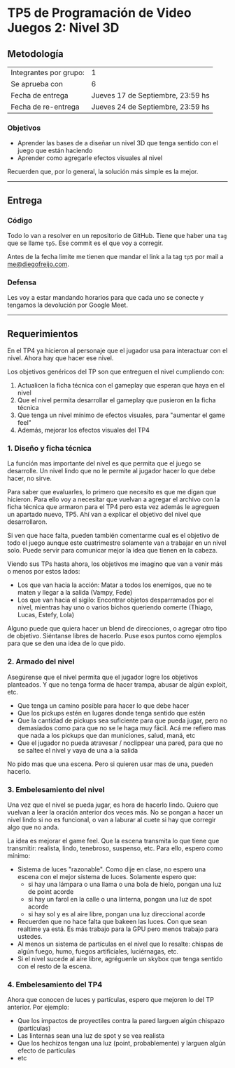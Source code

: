 # TP5 de Programación de Video Juegos 2: Nivel 3D

## Metodología

|                        |                                   |
| ---------------------- | --------------------------------- |
| Integrantes por grupo: | 1                                 |
| Se aprueba con         | 6                                 |
| Fecha de entrega       | Jueves 17 de Septiembre, 23:59 hs |
| Fecha de re-entrega    | Jueves 24 de Septiembre, 23:59 hs |


### Objetivos

- Aprender las bases de a diseñar un nivel 3D que tenga sentido con el juego que están haciendo
- Aprender como agregarle efectos visuales al nivel

Recuerden que, por lo general, la solución más simple es la mejor.

----

## Entrega

### Código

Todo lo van a resolver en un repositorio de GitHub. Tiene que haber una `tag` que se llame `tp5`. Ese commit es el que voy a corregir.

 Antes de la fecha limite me tienen que mandar el link a la tag `tp5` por mail a <me@diegofreijo.com>.
 
### Defensa

Les voy a estar mandando horarios para que cada uno se conecte y tengamos la devolución por Google Meet.

----

## Requerimientos

En el TP4 ya hicieron al personaje que el jugador usa para interactuar con el nivel. Ahora hay que hacer ese nivel. 

Los objetivos genéricos del TP son que entreguen el nivel cumpliendo con:

1. Actualicen la ficha técnica con el gameplay que esperan que haya en el nivel
2. Que el nivel permita desarrollar el gameplay que pusieron en la ficha técnica
3. Que tenga un nivel mínimo de efectos visuales, para "aumentar el game feel"
4. Además, mejorar los efectos visuales del TP4


### 1. Diseño y ficha técnica

La función mas importante del nivel es que permita que el juego se desarrolle. Un nivel lindo que no le permite al jugador hacer lo que debe hacer, no sirve. 

Para saber que evaluarles, lo primero que necesito es que me digan que hicieron. Para ello voy a necesitar que vuelvan a agregar el archivo con la ficha técnica que armaron para el TP4 pero esta vez además le agreguen un apartado nuevo, TP5. Ahí van a explicar el objetivo del nivel que desarrollaron.

Si ven que hace falta, pueden también comentarme cual es el objetivo de todo el juego aunque este cuatrimestre solamente van a trabajar en un nivel solo. Puede servir para comunicar mejor la idea que tienen en la cabeza.

Viendo sus TPs hasta ahora, los objetivos me imagino que van a venir más o menos por estos lados:

- Los que van hacia la acción: Matar a todos los enemigos, que no te maten y llegar a la salida (Vampy, Fede)
- Los que van hacia el sigilo: Encontrar objetos desparramados por el nivel, mientras hay uno o varios bichos queriendo comerte (Thiago, Lucas, Estefy, Lola)

Alguno puede que quiera hacer un blend de direcciones, o agregar otro tipo de objetivo. Siéntanse libres de hacerlo. Puse esos puntos como ejemplos para que se den una idea de lo que pido. 

### 2. Armado del nivel

Asegúrense que el nivel permita que el jugador logre los objetivos planteados. Y que no tenga forma de hacer trampa, abusar de algún exploit, etc.

- Que tenga un camino posible para hacer lo que debe hacer
- Que los pickups estén en lugares donde tenga sentido que estén
- Que la cantidad de pickups sea suficiente para que pueda jugar, pero no demasiados como para que no se le haga muy fácil. Acá me refiero mas que nada a los pickups que dan municiones, salud, maná, etc
- Que el jugador no pueda atravesar / noclippear una pared, para que no se saltee el nivel y vaya de una a la salida

No pido mas que una escena. Pero si quieren usar mas de una, pueden hacerlo.

### 3. Embelesamiento del nivel

Una vez que el nivel se pueda jugar, es hora de hacerlo lindo. Quiero que vuelvan a leer la oración anterior dos veces más. No se pongan a hacer un nivel lindo si no es funcional, o van a laburar al cuete si hay que corregir algo que no anda.

La idea es mejorar el game feel. Que la escena transmita lo que tiene que transmitir: realista, lindo, tenebroso, suspenso, etc. Para ello, espero como mínimo:

- Sistema de luces "razonable". Como dije en clase, no espero una escena con el mejor sistema de luces. Solamente espero que:
  - si hay una lámpara o una llama o una bola de hielo, pongan una luz de point acorde
  - si hay un farol en la calle o una linterna, pongan una luz de spot acorde
  - si hay sol y es al aire libre, pongan una luz direccional acorde
- Recuerden que no hace falta que bakeen las luces. Con que sean realtime ya está. Es más trabajo para la GPU pero menos trabajo para ustedes.
- Al menos un sistema de partículas en el nivel que lo resalte: chispas de algún fuego, humo, fuegos artificiales, luciérnagas, etc.
- Si el nivel sucede al aire libre, agréguenle un skybox que tenga sentido con el resto de la escena.

### 4. Embelesamiento del TP4

Ahora que conocen de luces y partículas, espero que mejoren lo del TP anterior. Por ejemplo:

- Que los impactos de proyectiles contra la pared larguen algún chispazo (partículas)
- Las linternas sean una luz de spot y se vea realista
- Que los hechizos tengan una luz (point, probablemente) y larguen algún efecto de partículas
- etc
